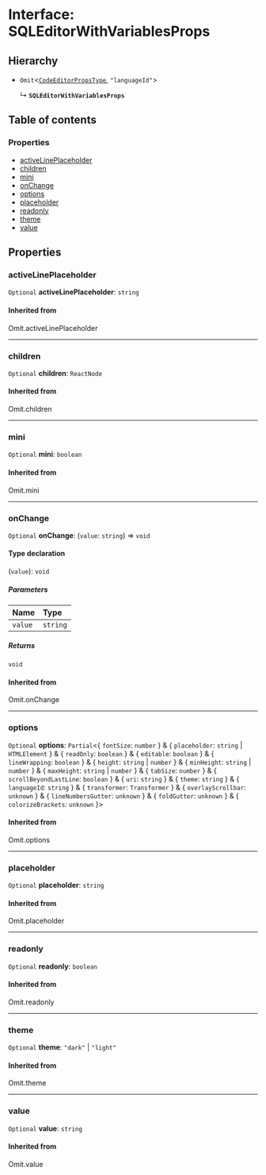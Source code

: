 # Interface: SQLEditorWithVariablesProps

## Hierarchy

* `Omit`<[`CodeEditorPropsType`](/auto-docs/form-materials/interfaces/CodeEditorPropsType.md), `"languageId"`>

  ↳ **`SQLEditorWithVariablesProps`**

## Table of contents

### Properties

* [activeLinePlaceholder](/auto-docs/form-materials/interfaces/SQLEditorWithVariablesProps.md#activelineplaceholder)
* [children](/auto-docs/form-materials/interfaces/SQLEditorWithVariablesProps.md#children)
* [mini](/auto-docs/form-materials/interfaces/SQLEditorWithVariablesProps.md#mini)
* [onChange](/auto-docs/form-materials/interfaces/SQLEditorWithVariablesProps.md#onchange)
* [options](/auto-docs/form-materials/interfaces/SQLEditorWithVariablesProps.md#options)
* [placeholder](/auto-docs/form-materials/interfaces/SQLEditorWithVariablesProps.md#placeholder)
* [readonly](/auto-docs/form-materials/interfaces/SQLEditorWithVariablesProps.md#readonly)
* [theme](/auto-docs/form-materials/interfaces/SQLEditorWithVariablesProps.md#theme)
* [value](/auto-docs/form-materials/interfaces/SQLEditorWithVariablesProps.md#value)

## Properties

### activeLinePlaceholder

`Optional` **activeLinePlaceholder**: `string`

#### Inherited from

Omit.activeLinePlaceholder

***

### children

`Optional` **children**: `ReactNode`

#### Inherited from

Omit.children

***

### mini

`Optional` **mini**: `boolean`

#### Inherited from

Omit.mini

***

### onChange

`Optional` **onChange**: (`value`: `string`) => `void`

#### Type declaration

(`value`): `void`

##### Parameters

| Name | Type |
| :------ | :------ |
| `value` | `string` |

##### Returns

`void`

#### Inherited from

Omit.onChange

***

### options

`Optional` **options**: `Partial`<{ `fontSize`: `number`  } & { `placeholder`: `string` | `HTMLElement`  } & { `readOnly`: `boolean`  } & { `editable`: `boolean`  } & { `lineWrapping`: `boolean`  } & { `height`: `string` | `number`  } & { `minHeight`: `string` | `number`  } & { `maxHeight`: `string` | `number`  } & { `tabSize`: `number`  } & { `scrollBeyondLastLine`: `boolean`  } & { `uri`: `string`  } & { `theme`: `string`  } & { `languageId`: `string`  } & { `transformer`: `Transformer`  } & { `overlayScrollbar`: `unknown`  } & { `lineNumbersGutter`: `unknown`  } & { `foldGutter`: `unknown`  } & { `colorizeBrackets`: `unknown`  }>

#### Inherited from

Omit.options

***

### placeholder

`Optional` **placeholder**: `string`

#### Inherited from

Omit.placeholder

***

### readonly

`Optional` **readonly**: `boolean`

#### Inherited from

Omit.readonly

***

### theme

`Optional` **theme**: `"dark"` | `"light"`

#### Inherited from

Omit.theme

***

### value

`Optional` **value**: `string`

#### Inherited from

Omit.value
